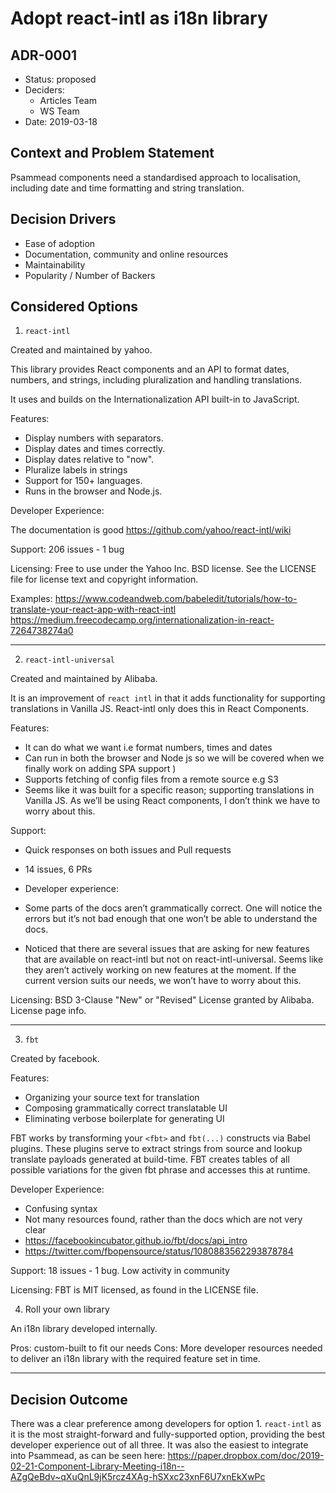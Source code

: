 # Adopt react-intl as i18n library
## ADR-0001

* Status: proposed
* Deciders:
  * Articles Team
  * WS Team
* Date: 2019-03-18

## Context and Problem Statement

Psammead components need a standardised approach to localisation, including date and time formatting and string translation.

## Decision Drivers

* Ease of adoption
* Documentation, community and online resources
* Maintainability
* Popularity / Number of Backers

## Considered Options

1. `react-intl`

Created and maintained by yahoo.

This library provides React components and an API to format dates, numbers, and strings, including pluralization and handling translations.

It uses and builds on the Internationalization API built-in to JavaScript.

Features:
* Display numbers with separators.
* Display dates and times correctly.
* Display dates relative to "now".
* Pluralize labels in strings
* Support for 150+ languages.
* Runs in the browser and Node.js.

Developer Experience:

The documentation is good https://github.com/yahoo/react-intl/wiki

Support: 206 issues - 1 bug

Licensing: Free to use under the Yahoo Inc. BSD license. See the LICENSE file for license text and copyright information.

Examples:
https://www.codeandweb.com/babeledit/tutorials/how-to-translate-your-react-app-with-react-intl
https://medium.freecodecamp.org/internationalization-in-react-7264738274a0

---

2. `react-intl-universal`

Created and maintained by Alibaba.

It is an improvement of `react intl` in that it adds functionality for supporting translations in Vanilla JS. React-intl only does this in React Components.

Features:
* It can do what we want i.e format numbers, times and dates
* Can run in both the browser and Node js so we will be covered when we finally work on adding SPA support )
* Supports fetching of config files from a remote source e.g S3
* Seems like it was built for a specific reason; supporting translations in Vanilla JS. As we’ll be using React components, I don’t think we have to worry about this.

Support:
* Quick responses on both issues and Pull requests
* 14 issues, 6 PRs

* Developer experience:
* Some parts of the docs aren’t grammatically correct. One will notice the errors but it’s not bad enough that one won’t be able to understand the docs.
* Noticed that there are several issues that are asking for new features that are available on react-intl but not on react-intl-universal. Seems like they aren’t actively working on new features at the moment. If the current version suits our needs, we won’t have to worry about this.

Licensing: BSD 3-Clause "New" or "Revised" License granted by Alibaba. License page info.

---

3. `fbt`

Created by facebook.

Features:
* Organizing your source text for translation
* Composing grammatically correct translatable UI
* Eliminating verbose boilerplate for generating UI

FBT works by transforming your `<fbt>` and `fbt(...)` constructs via Babel plugins. These plugins serve to extract strings from source and lookup translate payloads generated at build-time. FBT creates tables of all possible variations for the given fbt phrase and accesses this at runtime.

Developer Experience:
* Confusing syntax
* Not many resources found, rather than the docs which are not very clear
* https://facebookincubator.github.io/fbt/docs/api_intro
* https://twitter.com/fbopensource/status/1080883562293878784

Support: 18 issues - 1 bug. Low activity in community

Licensing: FBT is MIT licensed, as found in the LICENSE file.

4. Roll your own library

An i18n library developed internally.

Pros: custom-built to fit our needs
Cons: More developer resources needed to deliver an i18n library with the required feature set in time.

---

## Decision Outcome

There was a clear preference among developers for option 1. `react-intl` as it is the most straight-forward and fully-supported option, providing the best developer experience out of all three. It was also the easiest to integrate into Psammead, as can be seen here: https://paper.dropbox.com/doc/2019-02-21-Component-Library-Meeting-i18n--AZgQeBdv~qXuQnL9jK5rcz4XAg-hSXxc23xnF6U7xnEkXwPc
